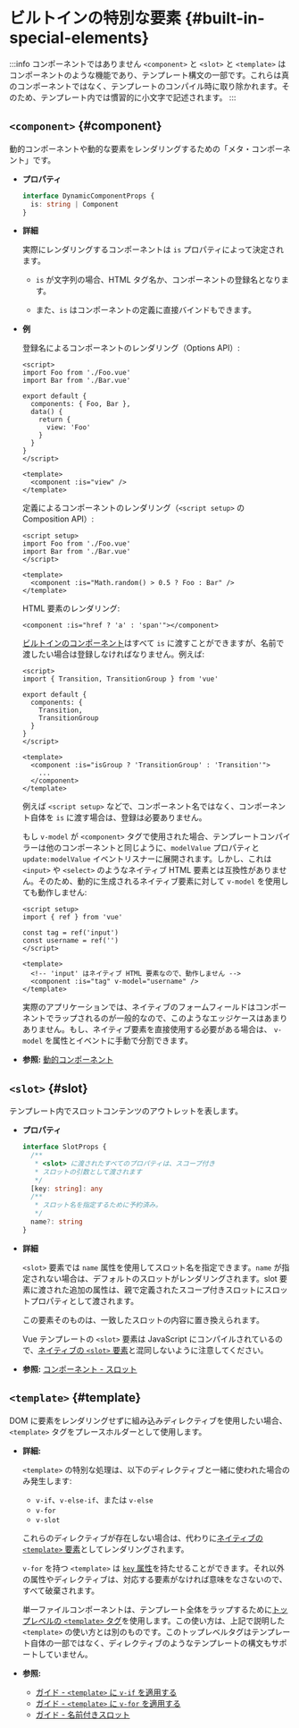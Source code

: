 # ビルトインの特別な要素 {#built-in-special-elements}

:::info コンポーネントではありません
`<component>` と `<slot>` と `<template>` はコンポーネントのような機能であり、テンプレート構文の一部です。これらは真のコンポーネントではなく、テンプレートのコンパイル時に取り除かれます。そのため、テンプレート内では慣習的に小文字で記述されます。
:::

## `<component>` {#component}

動的コンポーネントや動的な要素をレンダリングするための「メタ・コンポーネント」です。

- **プロパティ**

  ```ts
  interface DynamicComponentProps {
    is: string | Component
  }
  ```

- **詳細**

  実際にレンダリングするコンポーネントは `is` プロパティによって決定されます。

  - `is` が文字列の場合、HTML タグ名か、コンポーネントの登録名となります。

  - また、`is` はコンポーネントの定義に直接バインドもできます。

- **例**

  登録名によるコンポーネントのレンダリング（Options API）:

  ```vue
  <script>
  import Foo from './Foo.vue'
  import Bar from './Bar.vue'

  export default {
    components: { Foo, Bar },
    data() {
      return {
        view: 'Foo'
      }
    }
  }
  </script>

  <template>
    <component :is="view" />
  </template>
  ```

  定義によるコンポーネントのレンダリング（`<script setup>` の Composition API）:

  ```vue
  <script setup>
  import Foo from './Foo.vue'
  import Bar from './Bar.vue'
  </script>

  <template>
    <component :is="Math.random() > 0.5 ? Foo : Bar" />
  </template>
  ```

  HTML 要素のレンダリング:

  ```vue-html
  <component :is="href ? 'a' : 'span'"></component>
  ```

  [ビルトインのコンポーネント](./built-in-components.html)はすべて `is` に渡すことができますが、名前で渡したい場合は登録しなければなりません。例えば:

  ```vue
  <script>
  import { Transition, TransitionGroup } from 'vue'

  export default {
    components: {
      Transition,
      TransitionGroup
    }
  }
  </script>

  <template>
    <component :is="isGroup ? 'TransitionGroup' : 'Transition'">
      ...
    </component>
  </template>
  ```

  例えば `<script setup>` などで、コンポーネント名ではなく、コンポーネント自体を `is` に渡す場合は、登録は必要ありません。

  もし `v-model` が `<component>` タグで使用された場合、テンプレートコンパイラーは他のコンポーネントと同じように、`modelValue` プロパティと `update:modelValue` イベントリスナーに展開されます。しかし、これは `<input>` や `<select>` のようなネイティブ HTML 要素とは互換性がありません。そのため、動的に生成されるネイティブ要素に対して `v-model` を使用しても動作しません:

  ```vue
  <script setup>
  import { ref } from 'vue'
  
  const tag = ref('input')
  const username = ref('')
  </script>

  <template>
    <!-- 'input' はネイティブ HTML 要素なので、動作しません -->
    <component :is="tag" v-model="username" />
  </template>
  ```

  実際のアプリケーションでは、ネイティブのフォームフィールドはコンポーネントでラップされるのが一般的なので、このようなエッジケースはあまりありません。もし、ネイティブ要素を直接使用する必要がある場合は、 `v-model` を属性とイベントに手動で分割できます。

- **参照:** [動的コンポーネント](/guide/essentials/component-basics.html#dynamic-components)

## `<slot>` {#slot}

テンプレート内でスロットコンテンツのアウトレットを表します。

- **プロパティ**

  ```ts
  interface SlotProps {
    /**
     * <slot> に渡されたすべてのプロパティは、スコープ付き
     * スロットの引数として渡されます
     */
    [key: string]: any
    /**
     * スロット名を指定するために予約済み。
     */
    name?: string
  }
  ```

- **詳細**

  `<slot>` 要素では `name` 属性を使用してスロット名を指定できます。`name` が指定されない場合は、デフォルトのスロットがレンダリングされます。slot 要素に渡された追加の属性は、親で定義されたスコープ付きスロットにスロットプロパティとして渡されます。

  この要素そのものは、一致したスロットの内容に置き換えられます。

  Vue テンプレートの `<slot>` 要素は JavaScript にコンパイルされているので、[ネイティブの `<slot>` 要素](https://developer.mozilla.org/ja/docs/Web/HTML/Element/slot)と混同しないように注意してください。

- **参照:** [コンポーネント - スロット](/guide/components/slots.html)

## `<template>` {#template}

DOM に要素をレンダリングせずに組み込みディレクティブを使用したい場合、`<template>` タグをプレースホルダーとして使用します。

- **詳細:**

  `<template>` の特別な処理は、以下のディレクティブと一緒に使われた場合のみ発生します:

  - `v-if`、`v-else-if`、または `v-else`
  - `v-for`
  - `v-slot`

  これらのディレクティブが存在しない場合は、代わりに[ネイティブの `<template>` 要素](https://developer.mozilla.org/ja/docs/Web/HTML/Element/template)としてレンダリングされます。

  `v-for` を持つ `<template>` は [`key` 属性](/api/built-in-special-attributes.html#key)を持たせることができます。それ以外の属性やディレクティブは、対応する要素がなければ意味をなさないので、すべて破棄されます。

  単一ファイルコンポーネントは、テンプレート全体をラップするために[トップレベルの `<template>` タグ](/api/sfc-spec.html#language-blocks)を使用します。この使い方は、上記で説明した `<template>` の使い方とは別のものです。このトップレベルタグはテンプレート自体の一部ではなく、ディレクティブのようなテンプレートの構文もサポートしていません。 

- **参照:**
  - [ガイド - `<template>` に `v-if` を適用する](/guide/essentials/conditional.html#v-if-on-template) 
  - [ガイド - `<template>` に `v-for` を適用する](/guide/essentials/list.html#v-for-on-template) 
  - [ガイド - 名前付きスロット](/guide/components/slots.html#named-slots) 
